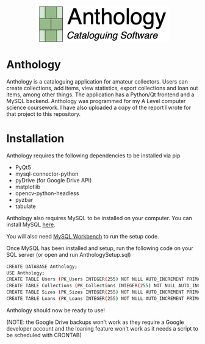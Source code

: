 <p align="center">
  <img src="screenshots/header.png?raw=true" alt="Anthology logo" width=350/>
</p>

# Anthology

Anthology is a cataloguing application for amateur collectors. Users can create collections, add items, view statistics, export collections and loan out items, among other things. The application has a Python/Qt frontend and a MySQL backend. Anthology was programmed for my A Level computer science coursework. I have also uploaded a copy of the report I wrote for that project to this repository.

# Installation
Anthology requires the following dependencies to be installed via pip
* PyQt5
* mysql-connector-python
* pyDrive (for Google Drive API)
* matplotlib
* opencv-python-headless
* pyzbar
* tabulate

Anthology also requires MySQL to be installed on your computer. You can install MySQL [here](https://dev.mysql.com/downloads/mysql/).

You will also need [MySQL Workbench](https://dev.mysql.com/downloads/workbench/) to run the setup code.

Once MySQL has been installed and setup, run the following code on your SQL server (or open and run AnthologySetup.sql)

```bash
CREATE DATABASE Anthology;
USE Anthology;
CREATE TABLE Users (PK_Users INTEGER(255) NOT NULL AUTO_INCREMENT PRIMARY KEY, Email VARCHAR(320), PasswordHash VARCHAR(200));
CREATE TABLE Collections (PK_Collections INTEGER(255) NOT NULL AUTO_INCREMENT PRIMARY KEY, CollectionName VARCHAR(320), TableName VARCHAR(320), FK_Users_Collections INTEGER(255));
CREATE TABLE Sizes (PK_Sizes INTEGER(255) NOT NULL AUTO_INCREMENT PRIMARY KEY, TimeRecorded DATETIME, Magnitude INTEGER(255), FK_Collections_Users INTEGER(500));
CREATE TABLE Loans (PK_Loans INTEGER(255) NOT NULL AUTO_INCREMENT PRIMARY KEY, DueDate DATE, FK_Collections_Loans INTEGER(255), FK_Users_Loans INTEGER(255), KeyInCorrespondingTable INTEGER(255), Email BOOLEAN, Push BOOLEAN)
```

Anthology should now be ready to use!

(NOTE: the Google Drive backups won't work as they require a Google developer account and the loaning feature won't work as it needs a script to be scheduled with CRONTAB)

